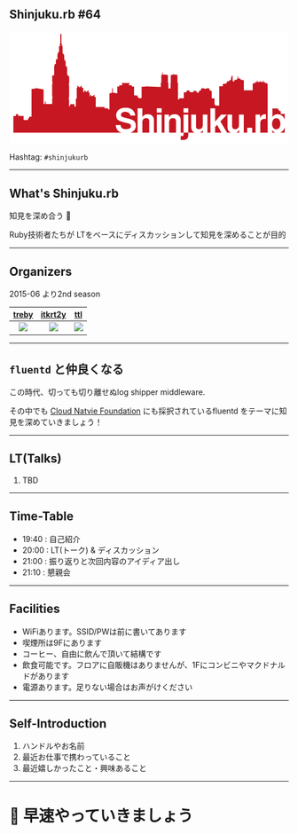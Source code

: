 ## Shinjuku.rb #64

![](/assets/images/shinjukurb-banner.png)

Hashtag: `#shinjukurb`

---

## What's Shinjuku.rb

知見を深め合う 🙏

Ruby技術者たちが LTをベースにディスカッションして知見を深めることが目的

---

## Organizers

2015-06 より2nd season

[treby](https://twitter.com/treby006) | [itkrt2y](https://twitter.com/itkrt2y) | [ttl](https://twitter.com/threetreeslight)
:---: | :---: | :---:
![](https://avatars1.githubusercontent.com/u/1079365?s=200&v=4) | ![](https://avatars3.githubusercontent.com/u/2343568?s=200&v=4) | ![](https://avatars3.githubusercontent.com/u/1057490?s=200&v=4)

---

## `fluentd` と仲良くなる

この時代、切っても切り離せぬlog shipper middleware.

その中でも [Cloud Natvie Foundation](https://www.cncf.io/projects/) にも採択されているfluentd をテーマに知見を深めていきましょう！

---

## LT(Talks)

1. TBD

---

## Time-Table

- 19:40 : 自己紹介
- 20:00 : LT(トーク) & ディスカッション
- 21:00 : 振り返りと次回内容のアイディア出し
- 21:10 : 懇親会

---

## Facilities

- WiFiあります。SSID/PWは前に書いてあります
- 喫煙所は9Fにあります
- コーヒー、自由に飲んで頂いて結構です
- 飲食可能です。フロアに自販機はありませんが、1Fにコンビニやマクドナルドがあります
- 電源あります。足りない場合はお声がけください

---

## Self-Introduction

1. ハンドルやお名前
1. 最近お仕事で携わっていること
1. 最近嬉しかったこと・興味あること

---

# 📢 早速やっていきましょう

